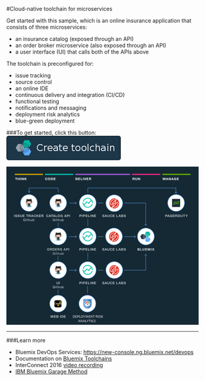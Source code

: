 #Cloud-native toolchain for microservices

Get started with this sample, which is an online insurance application that consists of three microservices:
- an insurance catalog (exposed through an API)
- an order broker microservice (also exposed through an API)
- a user interface (UI) that calls both of the APIs above

The toolchain is preconfigured for:
- issue tracking
- source control
- an online IDE
- continuous delivery and integration (CI/CD)
- functional testing
- notifications and messaging
- deployment risk analytics
- blue-green deployment

###To get started, click this button:
[![Deploy To Bluemix](./.bluemix/create_toolchain_button.png)](https://new-console.ng.bluemix.net/devops/setup/deploy/?repository=https%3A//github.com//IBM-Bluemix/insurance-toolchain.git)

![toolchain preview](./.bluemix/dra-toolchain2.png)

---
###Learn more

* Bluemix DevOps Services: https://new-console.ng.bluemix.net/devops
* Documentation on [Bluemix Toolchains](https://new-console.ng.bluemix.net/docs/toolchains/toolchains_overview.html)
* InterConnect 2016 [video recording](https://vimeo.com/156126035/8b04b8878a)
* [IBM Bluemix Garage Method](https://www.ibm.com/devops/method)
